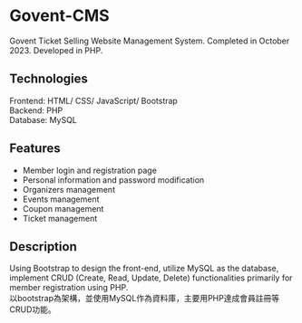 # Govent-CMS
Govent Ticket Selling Website Management System. 
Completed in October 2023. Developed in PHP.


## Technologies<br/>
Frontend: HTML/ CSS/ JavaScript/ Bootstrap<br/>
Backend: PHP <br/>
Database: MySQL <br/>


## Features<br/>
  * Member login and registration page<br/>
  * Personal information and password modification<br/>
  * Organizers management<br/>
  * Events management<br/>
  * Coupon management<br/>
  * Ticket management<br/>
  
 
## Description<br/>
Using Bootstrap to design the front-end, utilize MySQL as the database, implement CRUD (Create, Read, Update, Delete) functionalities primarily for member registration using PHP. <br/>
以bootstrap為架構，並使用MySQL作為資料庫，主要用PHP達成會員註冊等CRUD功能。<br/>

